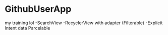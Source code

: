 # GithubUserApp
my training lol
-SearchView
-RecyclerView with adapter (Filterable)
-Explicit Intent data Parcelable
